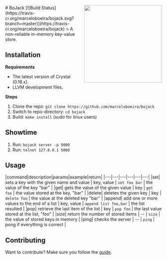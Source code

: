 <img src="https://raw.githubusercontent.com/marceloboeira/bojack/master/docs/bojack.png" width="250" align="right">
# BoJack [![Build Status](https://travis-ci.org/marceloboeira/bojack.svg?branch=master)](https://travis-ci.org/marceloboeira/bojack)
> A non-reliable in-memory key-value store.

## Installation

**Requirements**

* The latest version of Crystal (0.18.x).
* LLVM development files.

**Steps**

1. Clone the repo: `git clone https://github.com/marceloboeira/bojack`
2. Switch to repo-directory: `cd bojack`
3. Build: `make install` (sudo for linux users)

## Showtime

1. Run: `bojack server -p 5000`
2. Run: `telnet 127.0.0.1 5000`

## Usage

|command|description|params|example|return|
|---|---|---|---|---|---|
|set| sets a key with the given name and value  | key, value  | `set foo bar`  | the value of the key "bar"  |
|get| gets the value of the given value  | key | `get foo` | the value stored at the key, "bar" |
|delete| deletes the given key | key | `delete foo` | the value at the deleted key "bar"  |
|append| add one or more values to the end of a list | key, value  | `append list foo,bar`  | the list resulted |
|pop| retrieve the last item of the list | key | `pop foo` | the last value stored at the list, "foo" |
|size| return the number of stored items | -- | `size` | the value of stored keys in memory |
|ping| checks the server | --  | `ping` | pong if everything is correct |

## Contributing

Want to contribute? Make sure you follow the [guide](CONTRIBUTING.md).
